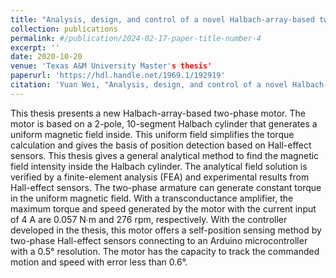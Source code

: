 ```yaml
---
title: "Analysis, design, and control of a novel Halbach-array-based two-phase motor"
collection: publications
permalink: #/publication/2024-02-17-paper-title-number-4
excerpt: ''
date: 2020-10-20
venue: 'Texas A&M University Master's thesis'
paperurl: 'https://hdl.handle.net/1969.1/192919'
citation: 'Yuan Wei, "Analysis, design, and control of a novel Halbach-array-based two-phase motor," Texas A&M University Master's thesis, Oct. 2020.'
---
```


This thesis presents a new Halbach-array-based two-phase motor. The motor is based on a 2-pole, 10-segment Halbach cylinder that generates a uniform magnetic field inside. This uniform field simplifies the torque calculation and gives the basis of position detection based on Hall-effect sensors. This thesis gives a general analytical method to find the magnetic field intensity inside the Halbach cylinder. The analytical field solution is verified by a finite-element analysis (FEA) and experimental results from Hall-effect sensors. The two-phase armature can generate constant torque in the uniform magnetic field. With a transconductance amplifier, the maximum torque and speed generated by the motor with the current input of 4 A are 0.057 N∙m and 276 rpm, respectively. With the controller developed in the thesis, this motor offers a self-position sensing method by two-phase Hall-effect sensors connecting to an Arduino microcontroller with a 0.5° resolution. The motor has the capacity to track the commanded motion and speed with error less than 0.6°.
